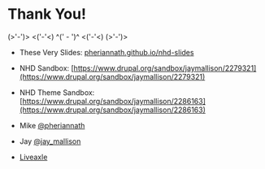 #  Thank You!

(>'-')> <('-'<) ^(' - ')^ <('-'<) (>'-')>

* These Very Slides: [pheriannath.github.io/nhd-slides](http://pheriannath.github.io/nhd-slides)
* NHD Sandbox: [https://www.drupal.org/sandbox/jaymallison/2279321](https://www.drupal.org/sandbox/jaymallison/2279321)
* NHD Theme Sandbox: [https://www.drupal.org/sandbox/jaymallison/2286163](https://www.drupal.org/sandbox/jaymallison/2286163)


* Mike [@pheriannath](http://www.twitter.com/pheriannath)
* Jay [@jay_mallison](http://www.twitter.com/jay_mallison)
* [Liveaxle](http://www.liveaxle.com)
